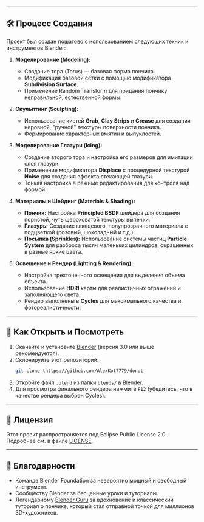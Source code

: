 
---

## 🛠️ Процесс Создания

Проект был создан пошагово с использованием следующих техник и инструментов Blender:

1.  **Моделирование (Modeling):**
    *   Создание тора (Torus) — базовая форма пончика.
    *   Модификация базовой сетки с помощью модификатора **Subdivision Surface**.
    *   Применение Random Transform для придания пончику неправильной, естественной формы.

2.  **Скульптинг (Sculpting):**
    *   Использование кистей **Grab**, **Clay Strips** и **Crease** для создания неровной, "ручной" текстуры поверхности пончика.
    *   Формирование характерных вмятин и выпуклостей.

3.  **Моделирование Глазури (Icing):**
    *   Создание второго тора и настройка его размеров для имитации слоя глазури.
    *   Применение модификатора **Displace** с процедурной текстурой **Noise** для создания эффекта стекающей глазури.
    *   Тонкая настройка в режиме редактирования для контроля над формой.

4.  **Материалы и Шейдинг (Materials & Shading):**
    *   **Пончик:** Настройка **Principled BSDF** шейдера для создания пористой, чуть шероховатой текстуры выпечки.
    *   **Глазурь:** Создание глянцевого, полупрозрачного материала с подцветкой (розовый, шоколадный и т.д.).
    *   **Посыпка (Sprinkles):** Использование системы частиц **Particle System** для разброса тысяч маленьких цилиндров, окрашенных в разные яркие цвета.

5.  **Освещение и Рендер (Lighting & Rendering):**
    *   Настройка трехточечного освещения для выделения объема объекта.
    *   Использование **HDRI** карты для реалистичных отражений и заполняющего света.
    *   Рендер выполнены в **Cycles** для максимального качества и фотореалистичности.

---

## 🚀 Как Открыть и Посмотреть

1.  Скачайте и установите [Blender](https://www.blender.org/download/) (версия 3.0 или выше рекомендуется).
2.  Склонируйте этот репозиторий:
    ```bash
    git clone thttps://github.com/AlexKot7779/donut
    ```
3.  Откройте файл `.blend` из папки `blends/` в Blender.
4.  Для просмотра финального рендера нажмите `F12` (убедитесь, что в качестве рендера выбран Cycles).

---

## 📜 Лицензия

Этот проект распространяется под Eclipse Public License 2.0. Подробнее см. в файле [LICENSE](LICENSE).

---

## 🙏 Благодарности

*   Команде Blender Foundation за невероятно мощный и свободный инструмент.
*   Сообществу Blender за бесценные уроки и туториалы.
*   Легендарному [Blender Guru](https://www.blenderguru.com/) за вдохновение и классический туториал о пончике, который стал отправной точкой для миллионов 3D-художников.
